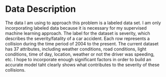 # Data Description

The data I am using to approach this problem is a labeled data set. I am only incorporating labeled data because it is necessary
for my supervised machine learning approach. The label for the dataset is severity, which describes the severity/fatality of a 
car accident. Each row represents a collision during the time period of 2004 to the present. The current dataset has 37 
attributes, including weather conditions, road conditions, light conditions, time of day, location, weather or not the driver was 
speeding, etc. I hope to incorporate enough significant factors in order to build an accurate model taht clearly shows what 
contributes to the severity of these collisions.

